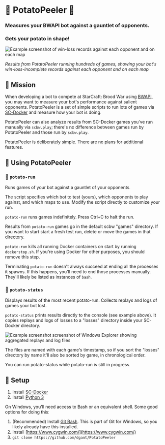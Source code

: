 # 🥔 PotatoPeeler 🍟
### Measures your BWAPI bot against a gauntlet of opponents.
### Gets your potato in shape!

![Example screenshot of win-loss records against each opponent and on each map](https://github.com/dgant/PotatoPeeler/blob/main/exampleresults.png)

*Results from PotatoPeeler running hundreds of games, showing your bot's win-loss-incomplete records against each opponent and on each map*

## 🚀 Mission
When developing a bot to compete at StarCraft: Brood War using [BWAPI](https://github.com/bwapi/bwapi), you may want to measure your bot's performance against salient opponents. PotatoPeeler is a set of simple scripts to run lots of games via [SC-Docker](https://github.com/basil-ladder/sc-docker) and measure how your bot is doing.

PotatoPeeler can also analyze results from SC-Docker games you've run manually via `scbw.play`; there's no difference between games run by PotatoPeeler and those run by `scbw.play`.

PotatoPeeler is deliberately simple. There are no plans for additional features.

## 🔨 Using PotatoPeeler

### 🏃 `potato-run`
Runs games of your bot against a gauntlet of your opponents.

The script specifies which bot to test (yours), which opponents to play against, and which maps to use. Modify the script directly to customize your run.

`potato-run` runs games indefinitely. Press Ctrl+C to halt the run.

Results from `potato-run` games go in the default scbw "games" directory. If you want to start start a fresh test run, delete or move the games in that directory.

`potato-run` kills all running Docker containers on start by running `dockerstop.sh`. If you're using Docker for other purposes, you should remove this step.

Terminating `potato-run` doesn't always succeed at ending all the processes it spawns. If this happens, you'll need to end those processes manually. They'll likely be listed as instances of `bash`.

### 📝 `potato-status`
Displays results of the most recent potato-run. Collects replays and logs of games your bot lost.

`potato-status` prints results directly to the console (see example above). It copies replays and logs of losses to a "losses" directory inside your SC-Docker directory.

![Example screenshot screenshot of Windows Explorer showing aggregated replays and log files](https://github.com/dgant/PotatoPeeler/blob/main/examplelosses.png)

The files are named with each game's timestamp, so if you sort the "losses" directory by name it'll also be sorted by game, in chronological order.

You can run potato-status while potato-run is still in progress.

## 👷 Setup 
1. Install [SC-Docker](https://github.com/basil-ladder/sc-docker)
2. Install [Python 3](https://www.python.org/downloads/)

On Windows, you'll need access to Bash or an equivalent shell. Some good options for doing this:
1. (Recommended) Install [Git Bash](https://gitforwindows.org/). This is part of Git for Windows, so you likely already have this installed.
2. Install [https://www.cygwin.com/](https://www.cygwin.com/)
3. `git clone https://github.com/dgant/PotatoPeeler`